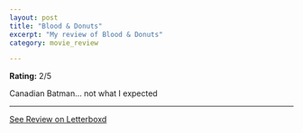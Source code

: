 ```yaml
---
layout: post
title: "Blood & Donuts"
excerpt: "My review of Blood & Donuts"
category: movie_review

---
```


**Rating:** 2/5

Canadian Batman… not what I expected

<hr>

[See Review on Letterboxd](https://boxd.it/3lVMTb)

